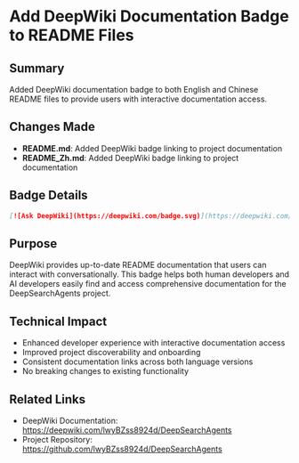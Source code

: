 # Add DeepWiki Documentation Badge to README Files

## Summary
Added DeepWiki documentation badge to both English and Chinese README files to provide users with interactive documentation access.

## Changes Made
- **README.md**: Added DeepWiki badge linking to project documentation
- **README_Zh.md**: Added DeepWiki badge linking to project documentation  

## Badge Details
```markdown
[![Ask DeepWiki](https://deepwiki.com/badge.svg)](https://deepwiki.com/lwyBZss8924d/DeepSearchAgents)
```

## Purpose
DeepWiki provides up-to-date README documentation that users can interact with conversationally. This badge helps both human developers and AI developers easily find and access comprehensive documentation for the DeepSearchAgents project.

## Technical Impact
- Enhanced developer experience with interactive documentation access
- Improved project discoverability and onboarding
- Consistent documentation links across both language versions
- No breaking changes to existing functionality

## Related Links
- DeepWiki Documentation: https://deepwiki.com/lwyBZss8924d/DeepSearchAgents
- Project Repository: https://github.com/lwyBZss8924d/DeepSearchAgents
